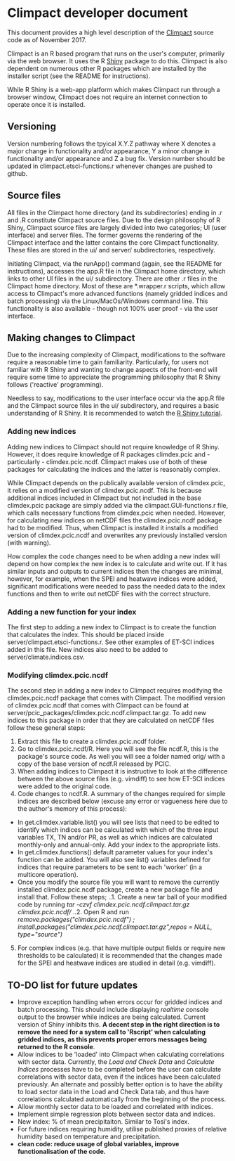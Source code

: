 # Climpact developer document

This document provides a high level description of the [Climpact](https://github.com/ARCCSS-extremes/climpact) source code as of November 2017. 

Climpact is an R based program that runs on the user's computer, primarily via the web browser. It uses the R [Shiny](http://shiny.rstudio.com) package to do this. Climpact is also dependent on numerous other R packages which are installed by the installer script (see the README for instructions).

While R Shiny is a web-app platform which makes Climpact run through a browser window, Climpact does not require an internet connection to operate once it is installed.

## Versioning

Version numbering follows the tpyical X.Y.Z pathway where X denotes a major change in functionality and/or appearance, Y a minor change in functionality and/or appearance and Z a bug fix. Version number should be updated in climpact.etsci-functions.r whenever changes are pushed to github.

## Source files

All files in the Climpact home directory (and its subdirectories) ending in .r and .R constitute Climpact source files. Due to the design philosophy of R Shiny, Climpact source files are largely divided into two categories; UI (user interface) and server files. The former governs the rendering of the Climpact interface and the latter contains the core Climpact functionality. These files are stored in the ui/ and server/ subdirectories, respectively.

Initiating Climpact, via the runApp() command (again, see the README for instructions), accesses the app.R file in the Climpact home directory, which links to other UI files in the ui/ subdirectory. There are other .r files in the Climpact home directory. Most of these are *.wrapper.r scripts, which allow access to Climpact's more advanced functions (namely gridded indices and batch processing) via the Linux/MacOs/Windows command line. This functionality is also available - though not 100% user proof - via the user interface.

## Making changes to Climpact

Due to the increasing complexity of Climpact, modifications to the software require a reasonable time to gain familiarity. Particularly, for users not familiar with R Shiny and wanting to change aspects of the front-end will require some time to appreciate the programming philosophy that R Shiny follows ('reactive' programming).

Needless to say, modifications to the user interface occur via the app.R file and the Climpact source files in the ui/ subdirectory, and requires a basic understanding of R Shiny. It is recommended to watch the [R Shiny tutorial](https://shiny.rstudio.com/tutorial/).

### Adding new indices

Adding new indices to Climpact should not require knowledge of R Shiny. However, it does require knowledge of R packages climdex.pcic and - particularly - climdex.pcic.ncdf. Climpact makes use of both of these packages for calculating the indices and the latter is reasonably complex.

While Climpact depends on the publically available version of climdex.pcic, it relies on a modified version of climdex.pcic.ncdf. This is because additional indices included in Climpact but not included in the base climdex.pcic package are simply added via the climpact.GUI-functions.r file, which calls necessary functions from climdex.pcic when needed. However, for calculating new indices on netCDF files the climdex.pcic.ncdf package had to be modified. Thus, when Climpact is installed it installs a modified version of climdex.pcic.ncdf and overwrites any previously installed version (with warning). 

How complex the code changes need to be when adding a new index will depend on how complex the new index is to calculate and write out. If it has similar inputs and outputs to current indices then the changes are minimal, however, for example, when the SPEI and heatwave indices were added, significant modifications were needed to pass the needed data to the index functions and then to write out netCDF files with the correct structure.

### Adding a new function for your index

The first step to adding a new index to Climpact is to create the function that calculates the index. This should be placed inside server/climpact.etsci-functions.r. See other examples of ET-SCI indices added in this file. New indices also need to be added to server/climate.indices.csv. 

### Modifying climdex.pcic.ncdf

The second step in adding a new index to Climpact requires modifying the climdex.pcic.ncdf package that comes with Climpact. The modified version of climdex.pcic.ncdf that comes with Climpact can be found at server/pcic_packages/climdex.pcic.ncdf.climpact.tar.gz. To add new indices to this package in order that they are calculated on netCDF files follow these general steps:
1. Extract this file to create a climdex.pcic.ncdf folder.
2. Go to climdex.pcic.ncdf/R. Here you will see the file ncdf.R, this is the package's source code. As well you will see a folder named orig/ with a copy of the base version of ncdf.R released by PCIC.
3. When adding indices to Climpact it is instructive to look at the difference between the above source files (e.g. vimdiff) to see how ET-SCI indices were added to the original code.
4. Code changes to ncdf.R. A summary of the changes required for simple indices are described below (excuse any error or vagueness here due to the author's memory of this process):
* In get.climdex.variable.list() you will see lists that need to be edited to identify which indices can be calculated with which of the three input variables TX, TN and/or PR, as well as which indices are calculated monthly-only and annual-only. Add your index to the appropriate lists.
* In get.climdex.functions() default parameter values for your index's function can be added. You will also see list() variables defined for indices that require parameters to be sent to each 'worker' (in a multicore operation).
* Once you modify the source file you will want to remove the currently installed climdex.pcic.ncdf package, create a new package file and install that. Follow these steps;
..1. Create a new tar ball of your modified code by running *tar -czvf climdex.pcic.ncdf.climpact.tar.gz climdex.pcic.ncdf/*
..2. Open R and run *remove.packages("climdex.pcic.ncdf") ; install.packages("climdex.pcic.ncdf.climpact.tar.gz",repos = NULL, type="source")*
5. For complex indices (e.g. that have multiple output fields or require new thresholds to be calculated) it is recommended that the changes made for the SPEI and heatwave indices are studied in detail (e.g. vimdiff).

## TO-DO list for future updates

* Improve exception handling when errors occur for gridded indices and batch processing. This should include displaying *realtime* console output to the browser while indices are being calculated. Current version of Shiny inhibits this. **A decent step in the right direction is to remove the need for a system call to 'Rscript' when calculating gridded indices, as this prevents proper errors messages being returned to the R console**.
* Allow indices to be 'loaded' into Climpact when calculating correlations with sector data. Currently, the *Load and Check Data* and *Calculate Indices* processes have to be completed before the user can calculate correlations with sector data, even if the indices have been calculated previously. An alternate and possibly better option is to have the ability to load sector data in the Load and Check Data tab, and thus have correlations calculated automatically from the beginning of the process.
* Allow monthly sector data to be loaded and correlated with indices.
* Implement simple regression plots between sector data and indices.
* New index: % of mean precipitaiton. Similar to Tosi's index.
* For future indices requiring humidity, utilise published proxies of relative humidity based on temperature and precipitation.
* **clean code: reduce usage of global variables, improve functionalisation of the code.**
